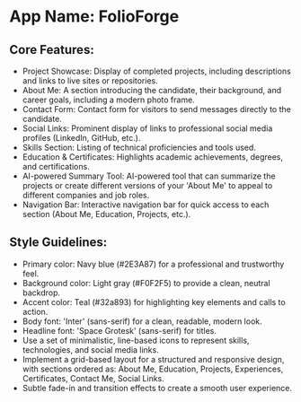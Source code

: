 # **App Name**: FolioForge

## Core Features:

- Project Showcase: Display of completed projects, including descriptions and links to live sites or repositories.
- About Me: A section introducing the candidate, their background, and career goals, including a modern photo frame.
- Contact Form: Contact form for visitors to send messages directly to the candidate.
- Social Links: Prominent display of links to professional social media profiles (LinkedIn, GitHub, etc.).
- Skills Section: Listing of technical proficiencies and tools used.
- Education & Certificates: Highlights academic achievements, degrees, and certifications.
- AI-powered Summary Tool: AI-powered tool that can summarize the projects or create different versions of your 'About Me' to appeal to different companies and job roles.
- Navigation Bar: Interactive navigation bar for quick access to each section (About Me, Education, Projects, etc.).

## Style Guidelines:

- Primary color: Navy blue (#2E3A87) for a professional and trustworthy feel.
- Background color: Light gray (#F0F2F5) to provide a clean, neutral backdrop.
- Accent color: Teal (#32a893) for highlighting key elements and calls to action.
- Body font: 'Inter' (sans-serif) for a clean, readable, modern look.
- Headline font: 'Space Grotesk' (sans-serif) for titles.
- Use a set of minimalistic, line-based icons to represent skills, technologies, and social media links.
- Implement a grid-based layout for a structured and responsive design, with sections ordered as: About Me, Education, Projects, Experiences, Certificates, Contact Me, Social Links.
- Subtle fade-in and transition effects to create a smooth user experience.